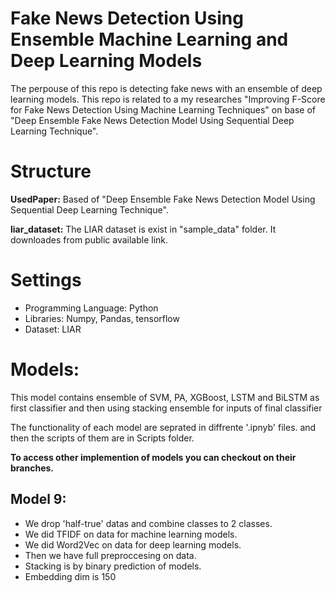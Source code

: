# Fake News Detection Using Ensemble Machine Learning and Deep Learning Models
The perpouse of this repo is detecting fake news with an ensemble of deep learning models. 
This repo is related to a my researches "Improving F-Score for Fake News Detection Using Machine Learning Techniques" on base of "Deep Ensemble Fake News Detection Model Using Sequential Deep Learning Technique".

# Structure

**UsedPaper:** Based of "Deep Ensemble Fake News Detection Model Using Sequential Deep Learning Technique".

**liar_dataset:** The LIAR dataset is exist in "sample_data" folder. It downloades from public available link.

# Settings

- Programming Language: Python
- Libraries: Numpy, Pandas, tensorflow
- Dataset: LIAR

# Models:
This model contains ensemble of SVM, PA, XGBoost, LSTM and BiLSTM as first classifier and then using stacking ensemble for inputs of final classifier

The functionality of each model are seprated in diffrente '.ipnyb' files. and then the scripts of them are in Scripts folder. 

**To access other implemention of models you can checkout on their branches.**

## Model 9:
- We drop 'half-true' datas and combine classes to 2 classes.
- We did TFIDF on data for machine learning models.
- We did Word2Vec on data for deep learning models.
- Then we have full preproccesing on data.
- Stacking is by binary prediction of models.
- Embedding dim is 150
